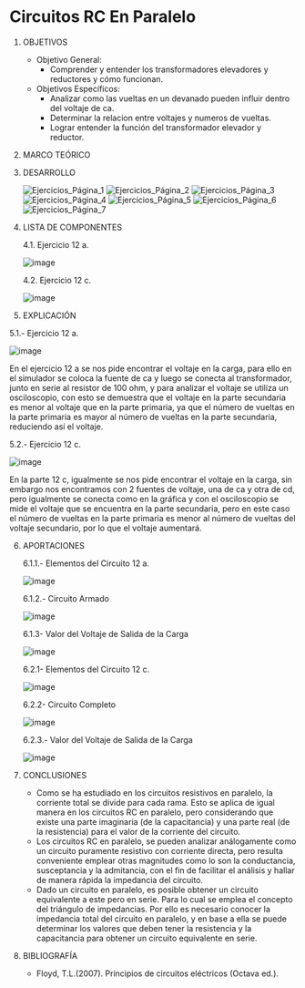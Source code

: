 # Circuitos RC En Paralelo
1.  OBJETIVOS
    - Objetivo General:
      - Comprender y entender los transformadores elevadores y reductores y cómo funcionan.
    - Objetivos Específicos:
      - Analizar como las vueltas en un devanado pueden influir dentro del voltaje de ca.
      - Determinar la relacion entre voltajes y numeros de vueltas.
      - Lograr entender la función del transformador elevador y reductor.
2. MARCO TEÓRICO

  

3. DESARROLLO

    ![Ejercicios_Página_1](https://user-images.githubusercontent.com/75439689/112400623-c3c09400-8cd6-11eb-8581-6224260bb0e2.jpg)
![Ejercicios_Página_2](https://user-images.githubusercontent.com/75439689/112400625-c3c09400-8cd6-11eb-9863-1dcc52171cd7.jpg)
![Ejercicios_Página_3](https://user-images.githubusercontent.com/75439689/112400626-c3c09400-8cd6-11eb-85ef-2d789e3435a5.jpg)
![Ejercicios_Página_4](https://user-images.githubusercontent.com/75439689/112400618-c1f6d080-8cd6-11eb-80de-35241f648663.jpg)
![Ejercicios_Página_5](https://user-images.githubusercontent.com/75439689/112400619-c28f6700-8cd6-11eb-971a-c2b155af83d8.jpg)
![Ejercicios_Página_6](https://user-images.githubusercontent.com/75439689/112400620-c327fd80-8cd6-11eb-9556-69aa5f7f76e6.jpg)
![Ejercicios_Página_7](https://user-images.githubusercontent.com/75439689/112400622-c327fd80-8cd6-11eb-9fec-663f2dee7429.jpg)

4. LISTA DE COMPONENTES

    4.1. Ejercicio 12 a.
 
     ![image](https://user-images.githubusercontent.com/75439689/112404038-91fefb80-8cdd-11eb-9ff9-19e723d46981.png)
  
    4.2. Ejercicio 12 c.
  
    ![image](https://user-images.githubusercontent.com/75439689/112405054-89a7c000-8cdf-11eb-9820-ca4f200805e3.png)
    
5. EXPLICACIÓN

  5.1.- Ejercicio 12 a.

   ![image](https://user-images.githubusercontent.com/75439689/112404179-db4f4b00-8cdd-11eb-92da-4ca6623eb391.png)

   En el ejercicio 12 a se nos pide encontrar el voltaje en la carga, para ello en el simulador se coloca la fuente de ca y luego se conecta al transformador, junto en serie al resistor de 100 ohm, y para analizar el voltaje se utiliza un osciloscopio, con esto se demuestra que el voltaje en la parte secundaria es menor al voltaje que en la parte primaria, ya que el número de vueltas en la parte primaria es mayor al número de vueltas en la parte secundaria, reduciendo así el voltaje.
  
  5.2.- Ejercicio 12 c.
 
   ![image](https://user-images.githubusercontent.com/75439689/112404972-60872f80-8cdf-11eb-86f5-32c270e4ba1c.png)

   En la parte 12 c, igualmente se nos pide encontrar el voltaje en la carga, sin embargo nos encontramos con 2 fuentes de voltaje, una de ca y otra de cd, pero igualmente se conecta como en la gráfica y con el osciloscopio se mide el voltaje que se encuentra en la parte secundaria, pero en este caso el número de vueltas en la parte primaria es menor al número de vueltas del voltaje secundario, por lo que el voltaje aumentará.

6. APORTACIONES

   6.1.1.- Elementos del Circuito 12 a.
   
   ![image](https://user-images.githubusercontent.com/75439689/112405231-e3a88580-8cdf-11eb-8a34-8c8f4574c67c.png)
   
   6.1.2.- Circuito Armado
   
   ![image](https://user-images.githubusercontent.com/75439689/112405379-2702f400-8ce0-11eb-9552-d6836395760b.png)
   
   6.1.3- Valor del Voltaje de Salida de la Carga
   
   ![image](https://user-images.githubusercontent.com/75439689/112405476-5a458300-8ce0-11eb-88e9-39b15a4b9371.png)
   
   6.2.1- Elementos del Circuito 12 c.
   
   ![image](https://user-images.githubusercontent.com/75439689/112406787-cf19bc80-8ce2-11eb-93f7-dbb29817bb17.png)
   
   6.2.2- Circuito Completo
   
   ![image](https://user-images.githubusercontent.com/75439689/112406726-b4474800-8ce2-11eb-9126-e9c0bf0f5afc.png)
   
   6.2.3.- Valor del Voltaje de Salida de la Carga
   
   ![image](https://user-images.githubusercontent.com/75439689/112406462-35eaa600-8ce2-11eb-8b4c-b1e5a04e074f.png)

7. CONCLUSIONES

   - Como se ha estudiado en los circuitos resistivos en paralelo, la corriente total se divide para cada rama. Esto se aplica de igual manera en los circuitos RC en paralelo, pero considerando que existe una parte imaginaria (de la capacitancia) y una parte real (de la resistencia) para el valor de la corriente del circuito.
   - Los circuitos RC en paralelo, se pueden analizar análogamente como un circuito puramente resistivo con corriente directa, pero resulta conveniente emplear otras magnitudes como lo son la conductancia, susceptancia y la admitancia, con el fin de facilitar el análisis y hallar de manera rápida la impedancia del circuito. 
   - Dado un circuito en paralelo, es posible obtener un circuito equivalente a este pero en serie. Para lo cual se emplea el concepto del triángulo de impedancias. Por ello es necesario conocer la impedancia total del circuito en paralelo, y en base a ella se puede determinar los valores que deben tener la resistencia y la capacitancia para obtener un circuito equivalente en serie.

8. BIBLIOGRAFÍA
   - Floyd, T.L.(2007). Principios de circuitos eléctricos (Octava ed.).
